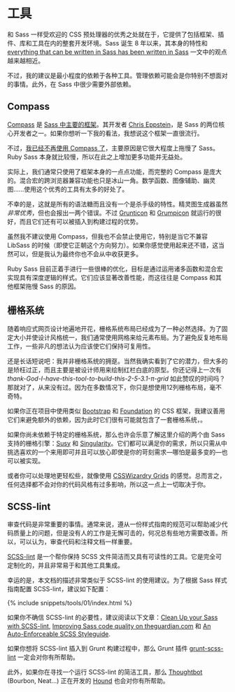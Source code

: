 
# 工具

和 Sass 一样受欢迎的 CSS 预处理器的优秀之处就在于，它提供了包括框架、插件、库和工具在内的整套开发环境。Sass 诞生 8 年以来，其本身的特性和 [everything that can be written in Sass has been written in Sass](http://hugogiraudel.com/2014/10/27/rethinking-atwoods-law/) 一文中的观点越来越相近。

不过，我的建议是最小程度的依赖于各种工具。管理依赖可能会是你特别不想面对的事情。此外，在 Sass 中很少需要外部依赖。

## Compass

[Compass](http://compass-style.org/) 是 [Sass 中主要的框架](http://www.sitepoint.com/compass-or-bourbon-sass-frameworks/)。其开发者 [Chris Eppstein](https://twitter.com/chriseppstein)，是 Sass 的两位核心开发者之一。如果你想听一下我的看法，我想说这个框架一直很流行。

不过，[我已经不再使用 Compass 了](http://www.sitepoint.com/dont-use-compass-anymore/)，主要原因是它很大程度上拖慢了 Sass。Ruby Sass 本身就比较慢，所以在此之上增加更多功能并无益处。

实际上，我们通常只使用了框架本身的一点点功能，而完整的 Compass 是庞大的。混合宏的跨浏览器兼容功能也只是冰山一角。数学函数、图像辅助、幽灵图……使用这个优秀的工具有太多的好处了。

不幸的是，这就是所有的语法糖而且没有一个是杀手级的特性。精灵图生成器虽然*非常优秀*，但也会报出一两个错误。不过 [Grunticon](https://github.com/filamentgroup/grunticon) 和 [Grumpicon](http://grumpicon.com/) 就运行的很好，而且它们还有可以被插入到构建过程的优势。

虽然我不建议使用 Compass，但我也不会禁止使用它，特别是当它不兼容 LibSass 的时候（即使它正朝这个方向努力）。如果你感觉使用起来还不错，这当然可以，但是我认为最终你也不会从中收获更多。

<div class="note">
  <p>Ruby Sass 目前正着手进行一些很棒的优化，目标是通过运用诸多函数和混合宏实现具有深度逻辑的样式。它们应该显著改善性能，而这往往是 Compass 和其他框架拖慢 Sass 的原因。</p>
</div>

## 栅格系统

随着响应式网页设计地遍地开花，栅格系统布局已经成为了一种必然选择。为了固定大小并使设计风格统一，我们通常使用网格来给元素布局。为了避免反复地布局工作，一些非凡的想法认为应该使它们保持可复用性。

还是长话短说吧：我并非栅格系统的拥趸。当然我确实看到了它的潜力，但大多的是矫枉过正，而且主要是被设计师用来绘制红栏白底的原型。你还记得上一次有 *thank-God-I-have-this-tool-to-build-this-2-5-3.1-π-grid* 如此赞叹的时间吗？那就对了，从来没有过。因为在多数情况下，你只是想使用12列栅格布局，毫不奇特。

如果你正在项目中使用类似 [Bootstrap](http://getbootstrap.com/) 和 [Foundation](http://foundation.zurb.com/) 的 CSS 框架，我建议善用它们来避免额外的依赖，因为此时它们很有可能就包含了一套栅格系统，。

如果你尚未依赖于特定的栅格系统，那么也许会乐意了解这里介绍的两个由 Sass 支持的栅格引擎：[Susy](http://susy.oddbird.net/) 和 [Singularity](http://singularity.gs/)。它们都可以满足你的需求，所以只需从中挑选喜欢的一个来用即可并且可以放心即使是你的苛刻需求&mdash;哪怕是最多变的&mdash;也可以被实现。

或者你可以处理地更轻松些，就像使用 [CSSWizardry Grids](https://github.com/csswizardry/csswizardry-grids) 的感觉。总而言之，任何选择都不会对你的代码风格有过多影响，所以这一点上一切取决于你。

## SCSS-lint

审查代码是非常重要的事情。通常来说，遵从一份样式指南的规范可以帮助减少代码质量上的问题，但是没有人的工作是无懈可击的，何况总有些地方需要改善。所以，可以认为，审查代码和注释文档一样重要。

[SCSS-lint](https://github.com/causes/scss-lint) 是一个帮你保持 SCSS 文件简洁而又具有可读性的工具。它是完全可定制化的，并且非常易于和其他工具集成。

幸运的是，本文档的描述非常类似于 SCSS-lint 的使用建议。为了根据 Sass 样式指南配置 SCSS-lint，建议如下配置：

{% include snippets/tools/01/index.html %}

如果你不确信 SCSS-lint 的必要性，建议阅读以下文章：[Clean Up your Sass with SCSS-lint](http://blog.martinhujer.cz/clean-up-your-sass-with-scss-lint/), [Improving Sass code quality on theguardian.com](http://www.theguardian.com/info/developer-blog/2014/may/13/improving-sass-code-quality-on-theguardiancom) 和 [An Auto-Enforceable SCSS Styleguide](http://davidtheclark.com/scss-lint-styleguide/).

<div class="note">
  <p>如果你想将 SCSS-lint 插入到 Grunt 构建过程中，那么 Grunt 插件 <a href="https://github.com/ahmednuaman/grunt-scss-lint">grunt-scss-lint</a> 一定会对你有所帮助。</p>
  <p>此外，如果你在寻找一个运行 SCSS-lint 的简洁工具，那么 <a href="http://thoughtbot.com/">Thoughtbot</a> (Bourbon, Neat...) 正在开发的 <a href="https://houndci.com/">Hound</a> 也会对你有所帮助。</p>
</div>
